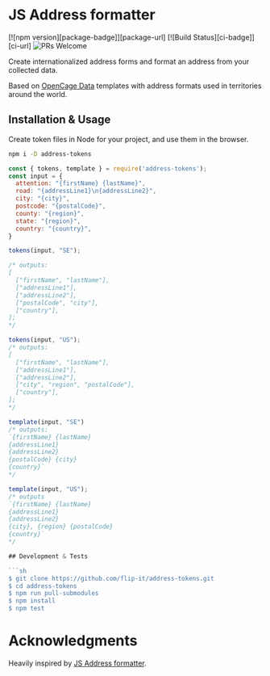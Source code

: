 # JS Address formatter


[![npm version][package-badge]][package-url] [![Build Status][ci-badge]][ci-url] ![PRs Welcome](https://img.shields.io/badge/PRs-welcome-brightgreen.svg)

Create internationalized address forms and format an address from your collected data. 

Based on [OpenCage Data](https://github.com/OpenCageData/address-formatting/) templates with address formats used in territories around the world.

## Installation & Usage

Create token files in Node for your project, and use them in the browser.

```sh
npm i -D address-tokens
```

````js
const { tokens, template } = require('address-tokens');
const input = {
  attention: "{firstName} {lastName}",
  road: "{addressLine1}\n{addressLine2}",
  city: "{city}",
  postcode: "{postalCode}",
  county: "{region}",
  state: "{region}",
  country: "{country}",
}

tokens(input, "SE");

/* outputs:
[
  ["firstName", "lastName"],
  ["addressLine1"],
  ["addressLine2"],
  ["postalCode", "city"],
  ["country"],
];
*/

tokens(input, "US");
/* outputs:
[
  ["firstName", "lastName"],
  ["addressLine1"],
  ["addressLine2"],
  ["city", "region", "postalCode"],
  ["country"],
];
*/

template(input, "SE")
/* outputs:
`{firstName} {lastName}
{addressLine1}
{addressLine2}
{postalCode} {city}
{country}`
*/

template(input, "US");
/* outputs
`{firstName} {lastName}
{addressLine1}
{addressLine2}
{city}, {region} {postalCode}
{country}`
*/

## Development & Tests

```sh
$ git clone https://github.com/flip-it/address-tokens.git
$ cd address-tokens
$ npm run pull-submodules
$ npm install
$ npm test
````

# Acknowledgments

Heavily inspired by [JS Address formatter](https://github.com/fragaria/address-formatter).